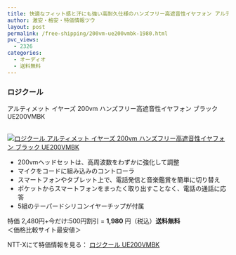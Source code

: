 ```yaml
---
title: 快適なフィット感と汗にも強い高耐久仕様のハンズフリー高遮音性イヤフォン アルティメット イヤーズ 200vm UE200VMBK 特価1980円！送料無料！
author: 激安・格安・特価情報ツウ
layout: post
permalink: /free-shipping/200vm-ue200vmbk-1980.html
pvc_views:
  - 2326
categories:
  - オーディオ
  - 送料無料
---
```

### ロジクール  
アルティメット イヤーズ 200vm ハンズフリー高遮音性イヤフォン ブラック UE200VMBK

<div class="img-bg2 img_L">
  <a href="http://px.a8.net/svt/ejp?a8mat=ZYP6S+8IMA3E+S1Q+BWGDT&#038;a8ejpredirect=http://nttxstore.jp/_II_LC13952597" target="_blank" title="ロジクール アルティメット イヤーズ 200vm ハンズフリー高遮音性イヤフォン ブラック UE200VMBK" ><br /> <img border="0" alt="ロジクール アルティメット イヤーズ 200vm ハンズフリー高遮音性イヤフォン ブラック UE200VMBK" src="http://i1.wp.com/image.nttxstore.jp/l2_images/L/LC/LC13952597.jpg?w=120" data-recalc-dims="1" /></a>
</div>

<!--more-->

  * 200vmヘッドセットは、高周波数をわずかに強化して調整
  * マイクをコードに組み込みのコントローラ
  * スマートフォンやタブレット上で、電話発信と音楽鑑賞を簡単に切り替え
  * ポケットからスマートフォンをまったく取り出すことなく、電話の通話に応答
  * 5組のテーパードシリコンイヤーチップが付属

特価 2,480円+今だけ:500円割引 = <span class="tokka-price"><strong>1,980</strong></span> 円（税込）**送料無料**  
＜価格比較サイト最安値＞

NTT-Xにて特価情報を見る： <span class="fs150p"><a href="http://px.a8.net/svt/ejp?a8mat=ZYP6S+8IMA3E+S1Q+BWGDT&#038;a8ejpredirect=http://nttxstore.jp/_II_LC13952597" target="_blank">ロジクール UE200VMBK</a></span>